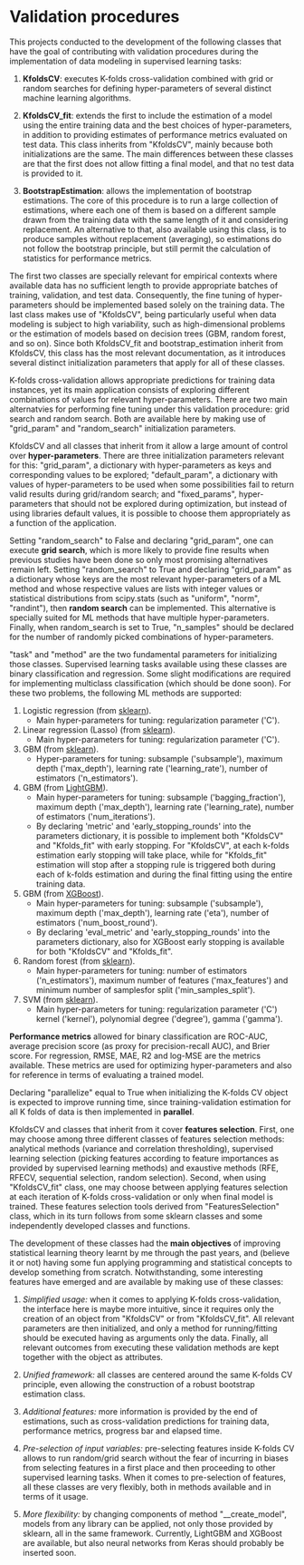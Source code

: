 # Validation procedures

This projects conducted to the development of the following classes that have the goal of contributing with validation procedures during the implementation of data modeling in supervised learning tasks:
1. **KfoldsCV**: executes K-folds cross-validation combined with grid or random searches for defining hyper-parameters of several distinct machine learning algorithms.

2. **KfoldsCV_fit**: extends the first to include the estimation of a model using the entire training data and the best choices of hyper-parameters, in addition to providing estimates of performance metrics evaluated on test data. This class inherits from "KfoldsCV", mainly because both initializations are the same. The main differences between these classes are that the first does not allow fitting a final model, and that no test data is provided to it.

3. **BootstrapEstimation**: allows the implementation of bootstrap estimations. The core of this procedure is to run a large collection of estimations, where each one of them is based on a different sample drawn from the training data with the same length of it and considering replacement. An alternative to that, also available using this class, is to produce samples without replacement (averaging), so estimations do not follow the bootstrap principle, but still permit the calculation of statistics for performance metrics.

The first two classes are specially relevant for empirical contexts where available data has no sufficient length to provide appropriate batches of training, validation, and test data. Consequently, the fine tuning of hyper-parameters should be implemented based solely on the training data. The last class makes use of "KfoldsCV", being particularly useful when data modeling is subject to high variability, such as high-dimensional problems or the estimation of models based on decision trees (GBM, random forest, and so on). Since both KfoldsCV_fit and bootstrap_estimation inherit from KfoldsCV, this class has the most relevant documentation, as it introduces several distinct initialization parameters that apply for all of these classes.

K-folds cross-validation allows appropriate predictions for training data instances, yet its main application consists of exploring different combinations of values for relevant hyper-parameters. There are two main alternatvies for performing fine tuning under this validation procedure: grid search and random search. Both are available here by making use of "grid_param" and "random_search" initialization parameters.

KfoldsCV and all classes that inherit from it allow a large amount of control over **hyper-parameters**. There are three initialization parameters relevant for this: "grid_param", a dictionary with hyper-parameters as keys and corresponding values to be explored; "default_param", a dictionary with values of hyper-parameters to be used when some possibilities fail to return valid results during grid/random search; and "fixed_params", hyper-parameters that should not be explored during optimization, but instead of using libraries default values, it is possible to choose them appropriately as a function of the application.

Setting "random_search" to False and declaring "grid_param", one can execute **grid search**, which is more likely to provide fine results when previous studies have been done so only most promising alternatives remain left. Setting "random_search" to True and declaring "grid_param" as a dictionary whose keys are the most relevant hyper-parameters of a ML method and whose respective values are lists with integer values or statistical distributions from scipy.stats (such as "uniform", "norm", "randint"), then **random search** can be implemented. This alternative is specially suited for ML methods that have multiple hyper-parameters. Finally, when random_search is set to True, "n_samples" should be declared for the number of randomly picked combinations of hyper-parameters.

"task" and "method" are the two fundamental parameters for initializing those classes. Supervised learning tasks available using these classes are binary classification and regression. Some slight modifications are required for implementing multiclass classification (which should be done soon). For these two problems, the following ML methods are supported:
1. Logistic regression (from [sklearn](https://scikit-learn.org/stable/modules/generated/sklearn.linear_model.LogisticRegression.html)).
    * Main hyper-parameters for tuning: regularization parameter ('C').
2. Linear regression (Lasso) (from [sklearn](https://scikit-learn.org/stable/modules/generated/sklearn.linear_model.Lasso.html)).
    * Main hyper-parameters for tuning: regularization parameter ('C').
3. GBM (from [sklearn](https://scikit-learn.org/stable/modules/generated/sklearn.ensemble.GradientBoostingClassifier.html)).
    * Hyper-parameters for tuning: subsample ('subsample'), maximum depth ('max_depth'), learning rate ('learning_rate'), number of estimators ('n_estimators').
4. GBM (from [LightGBM](https://lightgbm.readthedocs.io/en/latest/Parameters.html)).
    * Main hyper-parameters for tuning: subsample ('bagging_fraction'), maximum depth ('max_depth'), learning rate ('learning_rate), number of estimators ('num_iterations').
    * By declaring 'metric' and 'early_stopping_rounds' into the parameters dictionary, it is possible to implement both "KfoldsCV" and "Kfolds_fit" with early stopping. For "KfoldsCV", at each k-folds estimation early stopping will take place, while for "Kfolds_fit" estimation will stop after a stopping rule is triggered both during each of k-folds estimation and during the final fitting using the entire training data.
5. GBM (from [XGBoost](https://xgboost.readthedocs.io/en/latest/parameter.html#xgboost-parameters)).
    * Main hyper-parameters for tuning: subsample ('subsample'), maximum depth ('max_depth'), learning rate ('eta'), number of estimators ('num_boost_round').
    * By declaring 'eval_metric' and 'early_stopping_rounds' into the parameters dictionary, also for XGBoost early stopping is available for both "KfoldsCV" and "Kfolds_fit".
6. Random forest (from [sklearn](https://scikit-learn.org/stable/modules/generated/sklearn.ensemble.RandomForestClassifier.html)).
    * Main hyper-parameters for tuning: number of estimators ('n_estimators'), maximum number of features ('max_features') and minimum number of samplesfor split ('min_samples_split').
7. SVM (from [sklearn](https://scikit-learn.org/stable/modules/generated/sklearn.svm.SVC.html)).
    * Main hyper-parameters for tuning: regularization parameter ('C') kernel ('kernel'), polynomial degree ('degree'), gamma ('gamma').

**Performance metrics** allowed for binary classification are ROC-AUC, average precision score (as proxy for precision-recall AUC), and Brier score. For regression, RMSE, MAE, R2 and log-MSE are the metrics available. These metrics are used for optimizing hyper-parameters and also for reference in terms of evaluating a trained model.

Declaring "parallelize" equal to True when initializing the K-folds CV object is expected to improve running time, since training-validation estimation for all K folds of data is then implemented in **parallel**.

KfoldsCV and classes that inherit from it cover **features selection**. First, one may choose among three different classes of features selection methods: analytical methods (variance and correlation thresholding), supervised learning selection (picking features according to feature importances as provided by supervised learning methods) and exaustive methods (RFE, RFECV, sequential selection, random selection). Second, when using "KfoldsCV_fit" class, one may choose between applying features selection at each iteration of K-folds cross-validation or only when final model is trained. These features selection tools derived from "FeaturesSelection" class, which in its turn follows from some sklearn classes and some independently developed classes and functions.

The development of these classes had the **main objectives** of improving statistical learning theory learnt by me through the past years, and (believe it or not) having some fun applying programming and statistical concepts to develop something from scratch. Notwithstanding, some interesting features have emerged and are available by making use of these classes:

1. *Simplified usage:* when it comes to applying K-folds cross-validation, the interface here is maybe more intuitive, since it requires only the creation of an object from "KfoldsCV" or from "KfoldsCV_fit". All relevant parameters are then initialized, and only a method for running/fitting should be executed having as arguments only the data. Finally, all relevant outcomes from executing these validation methods are kept together with the object as attributes.

2. *Unified framework:* all classes are centered around the same K-folds CV principle, even allowing the construction of a robust bootstrap estimation class.

3. *Additional features:* more information is provided by the end of estimations, such as cross-validation predictions for training data, performance metrics, progress bar and elapsed time.

4. *Pre-selection of input variables:* pre-selecting features inside K-folds CV allows to run random/grid search without the fear of incurring in biases from selecting features in a first place and then proceeding to other supervised learning tasks. When it comes to pre-selection of features, all these classes are very flexibly, both in methods available and in terms of it usage.

5. *More flexibility:* by changing components of method "\__create_model", models from any library can be applied, not only those provided by sklearn, all in the same framework. Currently, LightGBM and XGBoost are available, but also neural networks from Keras should probably be inserted soon.
